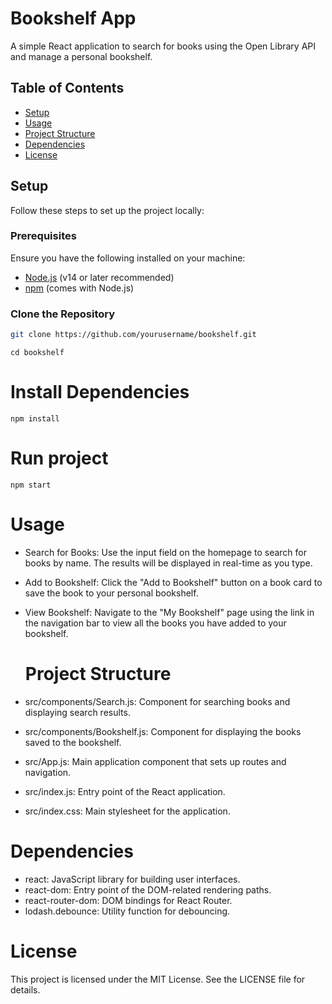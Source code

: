 # Bookshelf App

A simple React application to search for books using the Open Library API and manage a personal bookshelf.

## Table of Contents

- [Setup](#setup)
- [Usage](#usage)
- [Project Structure](#project-structure)
- [Dependencies](#dependencies)
- [License](#license)

## Setup

Follow these steps to set up the project locally:

### Prerequisites

Ensure you have the following installed on your machine:

- [Node.js](https://nodejs.org/en/download/) (v14 or later recommended)
- [npm](https://www.npmjs.com/get-npm) (comes with Node.js)

### Clone the Repository

```bash
git clone https://github.com/yourusername/bookshelf.git
```
```
cd bookshelf
```
# Install Dependencies
```
npm install
```
# Run project
```
npm start
```
# Usage
- Search for Books: Use the input field on the homepage to search for books by name. The results will be displayed in real-time as you type.
- Add to Bookshelf: Click the "Add to Bookshelf" button on a book card to save the book to your personal bookshelf.
- View Bookshelf: Navigate to the "My Bookshelf" page using the link in the navigation bar to view all the books you have added to your bookshelf.

  # Project Structure
- src/components/Search.js: Component for searching books and displaying search results.
- src/components/Bookshelf.js: Component for displaying the books saved to the bookshelf.
- src/App.js: Main application component that sets up routes and navigation.
- src/index.js: Entry point of the React application.
- src/index.css: Main stylesheet for the application.
# Dependencies
- react: JavaScript library for building user interfaces.
- react-dom: Entry point of the DOM-related rendering paths.
- react-router-dom: DOM bindings for React Router.
- lodash.debounce: Utility function for debouncing.
# License
This project is licensed under the MIT License. See the LICENSE file for details.
